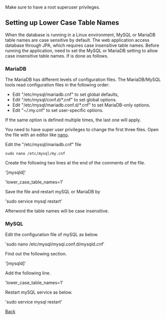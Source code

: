 Make sure to have a root superuser privileges.

## Setting up Lower Case Table Names
When the database is running in a Linux environment, MySQL or MariaDB table names are case sensitive by default. The web application access database through JPA, which requires case insensitive table names. Before running the application, need to set the MySQL or MariaDB setting to allow case insensitive table names. If is done as follows.

### MariaDB
The MariaDB has different levels of configuration files. The MariaDB/MySQL tools read configuration files in the following order:
* Edit "/etc/mysql/mariadb.cnf" to set global defaults,
* Edit "/etc/mysql/conf.d/*.cnf" to set global options.
* Edit "/etc/mysql/mariadb.conf.d/*.cnf" to set MariaDB-only options.
* Edit "~/.my.cnf" to set user-specific options.

If the same option is defined multiple times, the last one will apply.

You need to have super user privileges to change the first three files. Open the file with an editor like [nano](https://github.com/hmislk/hmis/wiki/Installing-Nano).

Edit the "/etc/mysql/mariadb.cnf" file

`sudo nano /etc/mysql/my.cnf`

Create the following two lines at the end of the comments of the file.

'[mysqld]'

'lower_case_table_names=1'

Save the file and restart mySQL or MariaDB by

'sudo service mysql restart'

Afterword the table names will be case insensitive.

### MySQL
Edit the configuration file of mySQL as below.

'sudo nano /etc/mysql/mysql.conf.d/mysqld.cnf'

Find out the following section.

'[mysqld]'

Add the following line.

'lower_case_table_names=1'

Restart mySQL service as below.

'sudo service mysql restart'













[Back](https://github.com/hmislk/hmis/wiki)
